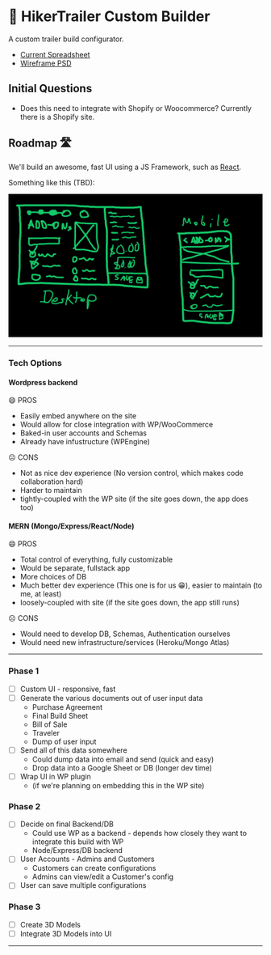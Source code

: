 # 🚛 HikerTrailer Custom Builder
A custom trailer build configurator.

* [Current Spreadsheet]('./assets/configurator.xlsx)
* [Wireframe PSD](./assets/wireframe.psd)

## Initial Questions
* Does this need to integrate with Shopify or Woocommerce? Currently there is a Shopify site.

## Roadmap 🛣

We'll build an awesome, fast UI using a JS Framework, such as [React](https://reactjs.org/).

Something like this (TBD):

<img title="wireframe" alt="wireframe" src="./assets/wireframe.jpg" />

---

### Tech Options

#### **Wordpress backend**
  
  😄 PROS
  
  * Easily embed anywhere on the site
  * Would allow for close integration with WP/WooCommerce
  * Baked-in user accounts and Schemas
  * Already have infustructure (WPEngine)
  
  ☹ CONS

  * Not as nice dev experience (No version control, which makes code collaboration hard)
  * Harder to maintain
  * tightly-coupled with the WP site (if the site goes down, the app does too)

#### **MERN** (Mongo/Express/React/Node)

  😄 PROS

  * Total control of everything, fully customizable
  * Would be separate, fullstack app
  * More choices of DB
  * Much better dev experience (This one is for us 😁), easier to maintain (to me, at least)
  * loosely-coupled with site (if the site goes down, the app still runs)

  ☹ CONS

  * Would need to develop DB, Schemas, Authentication ourselves
  * Would need new infrastructure/services (Heroku/Mongo Atlas)

---

### Phase 1
* [ ] Custom UI - responsive, fast
* [ ] Generate the various documents out of user input data
  * Purchase Agreement
  * Final Build Sheet
  * Bill of Sale
  * Traveler
  * Dump of user input
* [ ] Send all of this data somewhere
  * Could dump data into email and send (quick and easy)
  * Drop data into a Google Sheet or DB (longer dev time)
* [ ] Wrap UI in WP plugin 
  * (if we're planning on embedding this in the WP site)

### Phase 2
* [ ] Decide on final Backend/DB
  * Could use WP as a backend - depends how closely they want to integrate this build with WP
  * Node/Express/DB backend
* [ ] User Accounts - Admins and Customers
  * Customers can create configurations
  * Admins can view/edit a Customer's config
* [ ] User can save multiple configurations

### Phase 3
* [ ] Create 3D Models
* [ ] Integrate 3D Models into UI

---